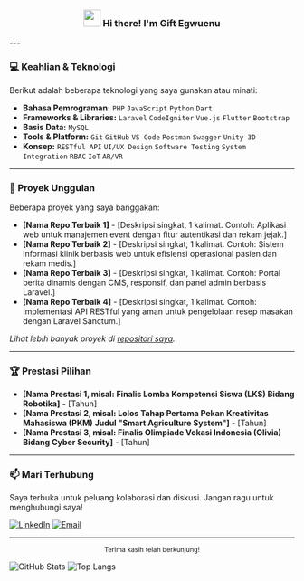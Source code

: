 <!-- Heading -->
<h3 align="center"><img src = "https://raw.githubusercontent.com/MartinHeinz/MartinHeinz/master/wave.gif" width = 30px> Hi there! I'm Gift Egwuenu</h3>
---

### 💻 Keahlian & Teknologi

Berikut adalah beberapa teknologi yang saya gunakan atau minati:

-   **Bahasa Pemrograman:** `PHP` `JavaScript` `Python` `Dart`
-   **Frameworks & Libraries:** `Laravel` `CodeIgniter` `Vue.js` `Flutter` `Bootstrap`
-   **Basis Data:** `MySQL`
-   **Tools & Platform:** `Git` `GitHub` `VS Code` `Postman` `Swagger` `Unity 3D`
-   **Konsep:** `RESTful API` `UI/UX Design` `Software Testing` `System Integration` `RBAC` `IoT` `AR/VR`

---

### 🚀 Proyek Unggulan

Beberapa proyek yang saya banggakan:

* **[Nama Repo Terbaik 1]** - [Deskripsi singkat, 1 kalimat. Contoh: Aplikasi web untuk manajemen event dengan fitur autentikasi dan rekam jejak.]
* **[Nama Repo Terbaik 2]** - [Deskripsi singkat, 1 kalimat. Contoh: Sistem informasi klinik berbasis web untuk efisiensi operasional pasien dan rekam medis.]
* **[Nama Repo Terbaik 3]** - [Deskripsi singkat, 1 kalimat. Contoh: Portal berita dinamis dengan CMS, responsif, dan panel admin berbasis Laravel.]
* **[Nama Repo Terbaik 4]** - [Deskripsi singkat, 1 kalimat. Contoh: Implementasi API RESTful yang aman untuk pengelolaan resep masakan dengan Laravel Sanctum.]

*Lihat lebih banyak proyek di [repositori saya](https://github.com/[YOUR_GITHUB_USERNAME]?tab=repositories).*

---

### 🏆 Prestasi Pilihan

* **[Nama Prestasi 1, misal: Finalis Lomba Kompetensi Siswa (LKS) Bidang Robotika]** - [Tahun]
* **[Nama Prestasi 2, misal: Lolos Tahap Pertama Pekan Kreativitas Mahasiswa (PKM) Judul "Smart Agriculture System"]** - [Tahun]
* **[Nama Prestasi 3, misal: Finalis Olimpiade Vokasi Indonesia (Olivia) Bidang Cyber Security]** - [Tahun]

---

### 📫 Mari Terhubung

Saya terbuka untuk peluang kolaborasi dan diskusi. Jangan ragu untuk menghubungi saya!

[![LinkedIn](https://img.shields.io/badge/LinkedIn-%230077B5.svg?&style=for-the-badge&logo=linkedin&logoColor=white)]([LINK_KE_LINKEDIN_ANDA])
[![Email](https://img.shields.io/badge/Email-D14836?style=for-the-badge&logo=gmail&logoColor=white)](mailto:[EMAIL_ANDA])

---

<div align="center">
  <sub>Terima kasih telah berkunjung!</sub>
</div>

![GitHub Stats](https://github-readme-stats.vercel.app/api?username=[YOUR_GITHUB_USERNAME]&show_icons=true&theme=default&hide_border=true)
![Top Langs](https://github-readme-stats.vercel.app/api/top-langs/?username=[YOUR_GITHUB_USERNAME]&layout=compact&hide_border=true&theme=default)

